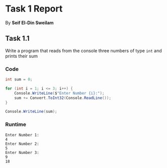 # Task 1 Report

By **Seif El-Din Sweilam**

## Task 1.1

Write a program that reads from the console
three numbers of type `int` and prints their sum

### Code
```c#
int sum = 0;

for (int i = 1; i <= 3; i++) {
    Console.WriteLine($"Enter Number {i}:");
    sum += Convert.ToInt32(Console.ReadLine());
}

Console.WriteLine(sum);
```

### Runtime
```
Enter Number 1:
4
Enter Number 2:
5
Enter Number 3:
9
18
```

